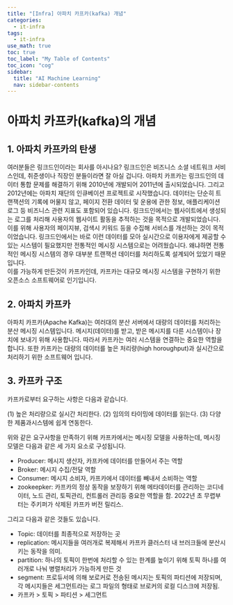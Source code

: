 ```yaml
---
title: "[Infra] 아파치 카프카(kafka) 개념" 
categories:
  - it-infra
tags:
  - it-infra
use_math: true
toc: true
toc_label: "My Table of Contents"
toc_icon: "cog"
sidebar:
  title: "AI Machine Learning"
  nav: sidebar-contents
---
```


# 아파치 카프카(kafka)의 개념

## 1. 아파치 카프카의 탄생 

여러분들은 링크드인이라는 회사를 아시나요? 
링크드인은 비즈니스 소셜 네트워크 서비스인데, 취준생이나 직장인 분들이라면 잘 아실 겁니다. 
아파치 카프카는 링크드인의 데이터 통합 문제를 해결하기 위해 2010년에 개발되어 2011년에 출시되었습니다. 
그리고 2012년에는 아파치 재단의 인큐베이션 프로젝트로 시작했습니다. 
데이터는 단순히 트랜잭션의 기록에 머물지 않고, 
페이지 전환 데이터 및 운용에 관한 정보, 
애플리케이션 로그 등 비즈니스 관련 지표도 포함되어 있습니다. 
링크드인에서는 웹사이트에서 생성되는 로그를 처리해 사용자의 웹사이트 활동을 추적하는 것을 목적으로 개발되었습니다. 
이를 위해 사용자의 페이지뷰, 검색시 키워드 등을 수집해 서비스를 개선하는 것이 목적이었습니다.
링크드인에서는 바로 이런 데이터를 모아 실시간으로 이용자에게 제공할 수 있는 시스템이 필요했지만
전통적인 메시징 시스템으로는 어려웠습니다. 
왜냐하면 전통적인 메시징 시스템의 경우 대부분 트랜잭션 데이터를 처리하도록 설계되어 있었기 때문입니다.  
이를 가능하게 만든것이 카프카인데, 카프카는 대규모 메시징 시스템을 구현하기 위한 오픈소스 소프트웨어로 인기입니다. 

## 2. 아파치 카프카

아파치 카프카(Apache Kafka)는 여러대의 분산 서버에서 대량의 데이터를 처리하는 분산 메시징 시스템입니다. 
메시지(데이터)를 받고, 받은 메시지를 다른 시스템이나 장치에 보내기 위해 사용합니다. 
따라서 카프카는 여러 시스템을 연결하는 중요한 역할을 합니다.
또한 카프카는 대량의 데이터를 높은 처리량(high horoughput)과 실시간으로 처리하기 위한 소프트웨어 입니다. 

## 3. 카프카 구조  

카프카로부터 요구하는 사항은 다음과 같습니다. 

(1) 높은 처리량으로 실시간 처리한다. 
(2) 임의의 타이밍에 데이터를 읽는다.
(3) 다양한 제품과시스템에 쉽게 연동한다. 

위와 같은 요구사항을 만족하기 위해 카프카에서는 메시징 모델을 사용하는데, 
메시징 모델은 다음과 같은 세 가지 요소로 구성됩니다. 

* Producer: 메시지 생산자, 카프카에 데이터를 만들어서 주는 역할 
* Broker: 메시지 수집/전달 역할
* Consumer: 메시지 소비자, 카프카에서 데이터를 빼내서 소비하는 역할  
* zookeepker: 카프카의 정상 동작을 보장하기 위해 메타데이터를 관리하는 코디네이터, 노드 관리, 토픽관리, 컨트롤러 관리등 중요한 역할을 함. 2022년 초 무렵부터는 주키퍼가 삭제된 카프카 버전 릴리스.   

그리고 다음과 같은 것들도 있습니다. 

* Topic: 데이터를 최종적으로 저장하는 곳 
* replication: 메시지들을 여러개로 복제해서 카프카 클러스터 내 브러크들에 분산시키는 동작을 의미.
* partition: 하나의 토픽이 한번에 처리할 수 있는 한계를 높이기 위해 토픽 하나를 여러개로 나눠 병렬처리가 가능하게 만든 것
* segment: 프로듀서에 의해 보로커로 전송된 메시지는 토픽의 파티션에 저장되며, 각 메시지들은 세그먼트라는 로그 파일의 형태로 브로커의 로컬 디스크에 저장됨.
* 카프카 > 토픽 > 파티션 > 세그먼트 
